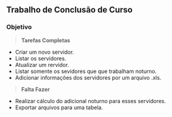## Trabalho de Conclusão de Curso

### **Objetivo**


 > **Tarefas Completas**

 - Criar um novo servidor.
 - Listar os servidores.
 - Atualizar um rervidor.
 - Listar somente os sevidores que que trabalham noturno.
- Adicionar informações dos servidores por um arquivo .xls.

 > **Falta Fazer**

 - Realizar cálculo do adicional noturno para esses servidores.
 - Exportar arquivos para uma tabela.
